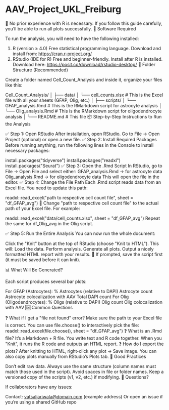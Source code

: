 # AAV_Project_UKL_Freiburg

🧠 No prior experience with R is necessary. If you follow this guide carefully, you’ll be able to run all plots successfully.
🔧 Software Required

To run the analysis, you will need to have the following installed:

1. R (version ≥ 4.0)
Free statistical programming language.
Download and install from: https://cran.r-project.org/
2. RStudio (IDE for R)
Free and beginner-friendly.
Install after R is installed.
Download here: https://posit.co/download/rstudio-desktop/
📁 Folder Structure (Recommended)

Create a folder named Cell_Count_Analysis and inside it, organize your files like this:

Cell_Count_Analysis/
│
├── data/
│   └── cell_counts.xlsx       # This is the Excel file with all your sheets (GFAP, Olig, etc.)
│
├── scripts/
│   └── GFAP_analysis.Rmd      # This is the RMarkdown script for astrocyte analysis
│   └── Olig_analysis.Rmd      # This is the RMarkdown script for oligodendrocyte analysis
│
└── README.md                  # This file
📦 Step-by-Step Instructions to Run the Analysis

✅ Step 1: Open RStudio
After installation, open RStudio.
Go to File → Open Project (optional) or open a new file.
✅ Step 2: Install Required Packages
Before running anything, run the following lines in the Console to install necessary packages:

install.packages("tidyverse")
install.packages("readxl")
install.packages("Seurat")
✅ Step 3: Open the .Rmd Script
In RStudio, go to File → Open File and select either:
GFAP_analysis.Rmd → for astrocyte data
Olig_analysis.Rmd → for oligodendrocyte data
This will open the file in the editor.
✅ Step 4: Change the File Path
Each .Rmd script reads data from an Excel file. You need to update this path:

readxl::read_excel("path to respective cell count file", sheet = "df_GFAP_avg")
🔁 Change "path to respective cell count file" to the actual path of your Excel file. For example:

readxl::read_excel("data/cell_counts.xlsx", sheet = "df_GFAP_avg")
Repeat the same for df_Olig_avg in the Olig script.

✅ Step 5: Run the Entire Analysis
You can now run the whole document:

Click the "Knit" button at the top of RStudio (choose "Knit to HTML").
This will:
Load the data.
Perform analysis.
Generate all plots.
Output a nicely formatted HTML report with your results.
📝 If prompted, save the script first (it must be saved before it can knit).

📊 What Will Be Generated?

Each script produces several bar plots:

For GFAP (Astrocytes):
% Astrocytes (relative to DAPI)
Astrocyte count
Astrocyte colocalization with AAV
Total DAPI count
For Olig (Oligodendrocytes):
% Oligs (relative to DAPI)
Olig count
Olig colocalization with AAV
🆘 Common Questions

❓ What if I get a "file not found" error?
Make sure the path to your Excel file is correct.
You can use file.choose() to interactively pick the file:
readxl::read_excel(file.choose(), sheet = "df_GFAP_avg")
❓ What is an .Rmd file?
It’s a Markdown + R file. You write text and R code together.
When you "Knit", it runs the R code and outputs an HTML report.
❓ How do I export the plots?
After knitting to HTML, right-click any plot → Save image.
You can also copy plots manually from RStudio’s Plots tab.
🧼 Good Practices

Don’t edit raw data. Always use the same structure (column names must match those used in the script).
Avoid spaces in file or folder names.
Keep a versioned copy of the scripts (v1, v2, etc.) if modifying.
📩 Questions?

If collaborators have any issues:

Contact: vatsaljariwala@domain.com (example address)
Or open an issue if you’re using a shared GitHub repo
